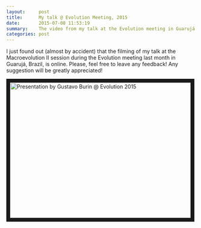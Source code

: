 ```yaml
---
layout:     post
title:      My talk @ Evolution Meeting, 2015
date:       2015-07-08 11:53:19
summary:    The video from my talk at the Evolution meeting in Guarujá is online!
categories: post
---
```


I just found out (almost by accident) that the filming of my talk at the Macroevolution II session during the Evolution meeting last month in Guarujá, Brazil, is online. Please, feel free to leave any feedback! Any suggestion will be greatly appreciated!

<a href="https://www.youtube.com/watch?v=RSZuK7Tu53E" target="_blank"><img src="https://img.youtube.com/watch?v=RSZuK7Tu53E/0.jpg" alt="Presentation by Gustavo Burin @ Evolution 2015" width="480" height="360" border="10" /></a>